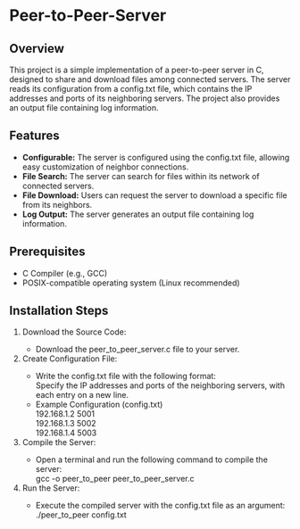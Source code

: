 # Peer-to-Peer-Server

<h2>Overview</h2>
<p>This project is a simple implementation of a peer-to-peer server in C, designed to share and download files among connected servers. The server reads its configuration from a config.txt file, which contains the IP addresses and ports of its neighboring servers. The project also provides an output file containing log information.</p>

<h2>Features</h2>
<ul>
  <li><strong>Configurable:</strong> The server is configured using the config.txt file, allowing easy customization of neighbor connections.</li>
   <li><strong>File Search:</strong> The server can search for files within its network of connected servers.</li>
   <li><strong>File Download:</strong> Users can request the server to download a specific file from its neighbors.</li>
   <li><strong>Log Output:</strong> The server generates an output file containing log information.</li>
</ul>

<h2>Prerequisites</h2>
<ul>
  <li>C Compiler (e.g., GCC)</li>
  <li>POSIX-compatible operating system (Linux recommended)</li>
</ul>

<h2>Installation Steps</h2>
<ol>
  <li>Download the Source Code:</li>
  <ul>
    <li>Download the peer_to_peer_server.c file to your server.</li>
  </ul>
  <li>Create Configuration File:</li>
  <ul>
    <li>Write the config.txt file with the following format:</li>
      <ip_address_1> <port_1>
      <ip_address_2> <port_2>
      Specify the IP addresses and ports of the neighboring servers, with each entry on a new line.
    <li>Example Configuration (config.txt)</li>
        192.168.1.2 5001<br>
        192.168.1.3 5002<br>
        192.168.1.4 5003<br>
  </ul>
  <li>Compile the Server:</li>
        <ul>
          <li>Open a terminal and run the following command to compile the server:</li>
          gcc -o peer_to_peer peer_to_peer_server.c
        </ul>
  <li>Run the Server:</li>
        <ul>
          <li>Execute the compiled server with the config.txt file as an argument:</li>
          ./peer_to_peer config.txt
        </ul>
</ol>
